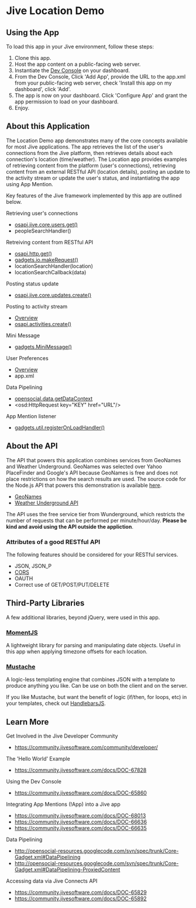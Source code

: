 # Jive Location Demo

## Using the App
To load this app in your Jive environment, follow these steps:

1. Clone this app.
2. Host the app content on a public-facing web server. 
3. Instantiate the [Dev Console](https://developers.jivesoftware.com/community/docs/DOC-1513) on your dashboard. 
4. From the Dev Console, Click 'Add App', provide the URL to the app.xml from your public-facing web server, check 'Install this app on my dashboard', click 'Add'. 
5. The app is now on your dashboard. Click 'Configure App' and grant the app permission to load on your dashboard. 
6. Enjoy.


## About this Application
The Location Demo app demonstrates many of the core concepts available for most Jive applications. The app retrieves the list of the user's connections from the Jive platform, then retrieves details about each connection's location (time/weather). 
The Location app provides examples of retrieving content from the platform (user's connections), retrieving content from an external RESTful API (location details), posting an update to the activity stream or update the user's status, and instantiating the app using App Mention. 

Key features of the Jive framework implemented by this app are outlined below. 

Retrieving user's connections
* [osapi.jive.core.users.get()](http://docs.jivesoftware.com/apireferences/5.0.2/javascriptapi/osapi.jive.core.User.html#method_activities.get)
* peopleSearchHandler()

Retreiving content from RESTful API
* [osapi.http.get()](http://docs.opensocial.org/display/OSD/Osapi.http+%28v0.9%29#Osapi.http%28v0.9%29-osapi.http.get)
* [gadgets.io.makeRequest()](https://developers.google.com/gadgets/docs/reference/#gadgets.io.makeRequest)
* locationSearchHandler(location)
* locationSearchCallback(data)

Posting status update
* [osapi.jive.core.updates.create()](https://developers.jivesoftware.com/community/docs/DOC-1117)

Posting to activity stream
* [Overview](https://developers.jivesoftware.com/community/docs/DOC-1431)
* [osapi.activities.create()](http://opensocial-resources.googlecode.com/svn/spec/1.0/Social-Gadget.xml#osapi.activities.create)

Mini Message
* [gadgets.MiniMessage()](https://developers.google.com/gadgets/docs/reference/#gadgets.MiniMessage)

User Preferences
* [Overview](https://developers.google.com/gadgets/docs/xml_reference#Userprefs_Ref)
* app.xml

Data Pipelining
* [opensocial.data.getDataContext](http://opensocial-resources.googlecode.com/svn/spec/0.9/OpenSocial-Data-Pipelining.xml#rfc.section.11)
* &lt;osd:HttpRequest key="KEY" href="URL"/&gt;

App Mention listener
* [gadgets.util.registerOnLoadHandler()](https://developers.google.com/gadgets/docs/reference/#gadgets.util.registerOnLoadHandler)


## About the API
The API that powers this application combines services from GeoNames and Weather Underground. 
GeoNames was selected over Yahoo PlaceFinder and Google's API because GeoNames is free and does not place restrictions on how the search results are used.
The source code for the Node.js API that powers this demonstration is available [here](https://github.com/shoemaker/location-api). 

* [GeoNames](http://www.geonames.org/)
* [Weather Underground API](http://www.wunderground.com/weather/api/)

The API uses the free service tier from Wunderground, which restricts the number of requests that can be performed per minute/hour/day. 
__Please be kind and avoid using the API outside the appliction__. 

### Attributes of a good RESTful API
The following features should be considered for your RESTful services. 
* JSON, JSON_P
* [CORS](http://enable-cors.org/)
* OAUTH
* Correct use of GET/POST/PUT/DELETE

## Third-Party Libraries
A few additional libraries, beyond jQuery, were used in this app. 

### [MomentJS](http://momentjs.com/)
A lightweight library for parsing and manipulating date objects. Useful in this app when applying timezone offsets for each location. 

### [Mustache](http://mustache.github.com/)
A logic-less templating engine that combines JSON with a template to produce anything you like. Can be use on both the client and on the server. 

If you like Mustache, but want the benefit of logic (if/then, for loops, etc) in your templates, check out [HandlebarsJS](http://handlebarsjs.com/).


## Learn More
Get Involved in the Jive Developer Community
* https://community.jivesoftware.com/community/developer/

The 'Hello World' Example
* https://community.jivesoftware.com/docs/DOC-67828

Using the Dev Console
* https://community.jivesoftware.com/docs/DOC-65860

Integrating App Mentions (!App) into a Jive app
* https://community.jivesoftware.com/docs/DOC-68013
* https://community.jivesoftware.com/docs/DOC-66636
* https://community.jivesoftware.com/docs/DOC-66635

Data Pipelining
* http://opensocial-resources.googlecode.com/svn/spec/trunk/Core-Gadget.xml#DataPipelining
* http://opensocial-resources.googlecode.com/svn/spec/trunk/Core-Gadget.xml#DataPipelining-ProxiedContent

Accessing data via Jive Connects API
* https://community.jivesoftware.com/docs/DOC-65829
* https://community.jivesoftware.com/docs/DOC-65892
